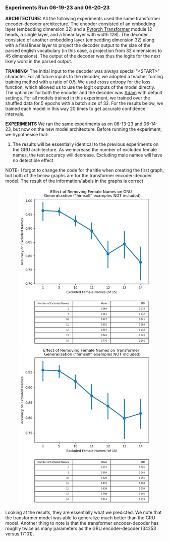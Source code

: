 ### Experiments Run 06-19-23 and 06-20-23
**ARCHITECTURE:** All the following experiments used the same transformer encoder-decoder architecture. The encoder consisted of an embedding layer (embedding dimension 32) and a [Pytorch Transformer](https://pytorch.org/docs/stable/generated/torch.nn.Transformer.html) module (2 heads, a single layer, and a linear layer with width 128). The decoder consisted of another embedding layer (embedding dimension 32) along with a final linear layer to project the decoder output to the size of the parsed english vocabulary (in this case, a projection from 32 dimensions to 45 dimensions). The output of the decoder was thus the logits for the next likely word in the parsed output.

**TRAINING:** The initial input to the decoder was always special "\<START\>" character. For all future inputs to the decoder, we adopted a teacher forcing training method with a ratio of 0.5. We used [cross entropy](https://pytorch.org/docs/stable/generated/torch.nn.CrossEntropyLoss.html) for the loss function, which allowed us to use the logit outputs of the model directly. The optimizer for both the encoder and the decoder was [Adam](https://pytorch.org/docs/stable/generated/torch.optim.Adam.html) with default settings. For all models trained in this experiment, we trained over the shuffled data for 5 epochs with a batch size of 32. For the results below, we trained each model in this way 20 times to get accurate confidence intervals.

**EXPERIMENTS** We ran the same experiments as on 06-13-23 and 06-14-23, but now on the new model architecture. Before running the experiment, we hypothesise that:
1. The results will be essentially identical to the previous experiments on the GRU architecture. As we increase the number of excluded female names, the test accuracy will decrease. Excluding male names will have no detectible effect

NOTE- I forgot to change the code for the title when creating the first graph, but both of the below graphs are for the transformer encoder-decoder model. The result of the information/labels in the graphs is correct
<p align="center">
    <img height="500" src="https://github.com/luk27182/Reflexive-Anaphora/blob/main/Figures/Experiment_Results_061923-Removing_Female_Names.png?raw=true" alt="Experiment Results">
    <img height="500" src="https://github.com/luk27182/Reflexive-Anaphora/blob/main/Figures/Experiment_Results_062023-Removing_Female_Names_WITHOUT_HIMSELF.png?raw=true" alt="Experiment Results">
</p>
Looking at the results, they are essentially what we predicted. We note that the transformer model was able to generalize much better than the GRU model. Another thing to note is that the transformer encoder-decoder has roughly twice as many parameters as the GRU encoder-decoder (34253 versus 17101).
